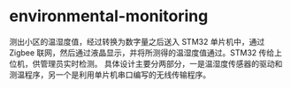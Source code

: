 # environmental-monitoring
测出小区的温湿度值，经过转换为数字量之后送入 STM32 单片机中，通过Zigbee 联网，然后通过液晶显示，并将所测得的温湿度值通过。STM32 传给上位机，供管理员实时检测。
具体设计主要分两部分，一是温湿度传感器的驱动和测温程序，另一个是利用单片机串口编写的无线传输程序。
